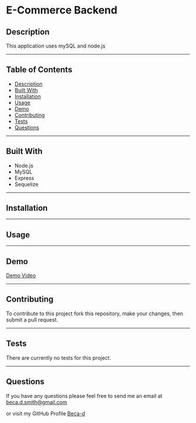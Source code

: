 # E-Commerce Backend

  ## Description 

  This application uses mySQL and node.js 

  ---

  ## Table of Contents

  * [Description](#description)
  * [Built With](#built-with)
  * [Installation](#installation)
  * [Usage](#usage)
  * [Demo](#demo)
  * [Contributing](#contributing)
  * [Tests](#tests)
  * [Questions](#questions)

  ---

  ## Built With
  * Node.js
  * MySQL
  * Express
  * Sequelize

  ---
  
  ## Installation


  ---

  ## Usage


  ---
  
  ## Demo 
  
  [Demo Video]()
  

  ---

  ## Contributing

  To contribute to this project fork this repository, make your changes, then submit a pull request.

  ---

  ## Tests

  There are currently no tests for this project.

  ---
  
  ## Questions

  If you have any questions please feel free to send me an email at <beca.d.smith@gmail.com>

  or visit my GitHub Profile [Beca-d](https://github.com/Beca-d)